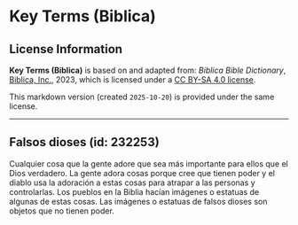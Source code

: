 # Key Terms (Biblica)

## License Information

**Key Terms (Biblica)** is based on and adapted from: _Biblica Bible Dictionary_, [Biblica, Inc.](https://www.biblica.com/), 2023, which is licensed under a [CC BY-SA 4.0 license](https://creativecommons.org/licenses/by-sa/4.0/legalcode.en).

This markdown version (created `2025-10-20`) is provided under the same license.



--------------------------------

## Falsos dioses (id: 232253)

Cualquier cosa que la gente adore que sea más importante para ellos que el Dios verdadero. La gente adora cosas porque cree que tienen poder y el diablo usa la adoración a estas cosas para atrapar a las personas y controlarlas. Los pueblos en la Biblia hacían imágenes o estatuas de algunas de estas cosas. Las imágenes o estatuas de falsos dioses son objetos que no tienen poder.


